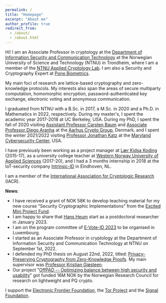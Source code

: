 ```yaml
---
permalink: /
title: "Homepage"
excerpt: "About me"
author_profile: true
redirect_from:
  - /about/
  - /about.html
---
```


Hi! I am an Associate Professor in cryptology at the [Department of Information Security and Communication Technology](https://www.ntnu.edu/iik) at the Norwegian University of Science and Technology (NTNU) in Trondheim, where I am a member of the [NTNU Applied Cryptology Lab](https://www.ntnu.edu/iik/nacl-lab). I am also a Security and Cryptography Expert at [Pone Biometrics](https://ponebiometrics.com/the-team).

My main foci of research are lattice-based cryptography and zero-knowledge protocols. My interests also span the areas of secure multiparty computation, homomorphic encryption, password-authenticated key exchange, electronic voting and anonymous communication.

I graduated from NTNU with a B.Sc. in 2017, a M.Sc. in 2020 and a Ph.D. in Mathematics in 2022, respectively. During my master's, I spent the academic year 2017-2018 at UC Berkeley, USA. During my PhD, I spent the fall of 2020 visiting [Assistant Professor Carsten Baum](http://carstenbaum.com) and [Associate Professor Diego Aranha](https://dfaranha.github.io) at the [Aarhus Crypto Group](https://users-cs.au.dk/orlandi/cryptogroup), Denmark, and I spent the winter 2021/2022 visiting [Professor Jonathan Katz](http://www.cs.umd.edu/~jkatz) at the [Maryland Cybersecurity Center](https://cyber.umd.edu), USA.

I have previously been working as a project manager at [Lær Kidsa Koding](https://www.kidsakoder.no) (2015-17), as a university college teacher at [Western Norway University of Applied Sciences](https://www.hvl.no/en) (2017-20), and I had a 3 months internship in 2018 at the IoT-security company [Intrinsic-ID](https://www.intrinsic-id.com) in Eindhoven, NL.

I am a member of the [International Association for Cryptologic Research](https://iacr.org) (IACR).

**News**:
- I have received a grant of NOK 58K to develop teaching material for my new course "Security Cryptographic Implementations" from the [Excited Mini Project Fund](https://www.ntnu.edu/excited/mini-projects).
- I am happy to share that [Hans Heum](https://www.simula.no/people/hans) start as a postdoctoral researcher in January 2023.
- I am on the program committee of [E-Vote-ID 2023](https://e-vote-id.org/wp-content/uploads/2022/11/CFP2023_3.pdf) to be organised in Luxembourg.
- I started as an Associate Professor in cryptology at the Department of Information Security and Communication Technology at NTNU on September 1st, 2022.
- I defended my PhD thesis on August 22nd, 2022, titled: [Privacy-Preserving Cryptography from Zero-Knowledge Proofs](https://ntnuopen.ntnu.no/ntnu-xmlui/handle/11250/3012606). My main supervisor was [Professor Kristian Gjøsteen](https://www.ntnu.edu/employees/kristian.gjosteen).
- Our project "[OffPAD -- Optimizing balance between high security and usability](https://prosjektbanken.forskningsradet.no/en/project/FORISS/321619)" got funded 16M NOK by the Norwegian Research Council for research on lightweight and PQ crypto.

I support the [Electronic Frontier Foundation](https://supporters.eff.org/donate/join-eff-4), the [Tor Project](https://donate.torproject.org) and the [Signal Foundation](https://signal.org/donate).
